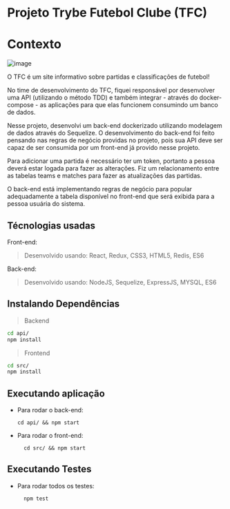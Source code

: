 # Projeto Trybe Futebol Clube (TFC)

# Contexto

![image](https://user-images.githubusercontent.com/83846567/179008045-bc109a42-09e0-44cb-ba92-c2637c420529.png)


O TFC é um site informativo sobre partidas e classificações de futebol!

No time de desenvolvimento do TFC, fiquei responsável por desenvolver uma API (utilizando o método TDD) e também integrar - através do docker-compose - as aplicações para que elas funcionem consumindo um banco de dados.

Nesse projeto, desenvolvi um back-end dockerizado utilizando modelagem de dados através do Sequelize. O desenvolvimento do back-end foi feito pensando nas regras de negócio providas no projeto, pois sua API deve ser capaz de ser consumida por um front-end já provido nesse projeto.

Para adicionar uma partida é necessário ter um token, portanto a pessoa deverá estar logada para fazer as alterações. Fiz um relacionamento entre as tabelas teams e matches para fazer as atualizações das partidas.

O back-end está implementando regras de negócio para popular adequadamente a tabela disponível no front-end que será exibida para a pessoa usuária do sistema.

## Técnologias usadas

Front-end:
> Desenvolvido usando: React, Redux, CSS3, HTML5, Redis, ES6

Back-end:
> Desenvolvido usando: NodeJS, Sequelize, ExpressJS, MYSQL, ES6


## Instalando Dependências

> Backend
```bash
cd api/ 
npm install
``` 
> Frontend
```bash
cd src/
npm install
``` 
## Executando aplicação

* Para rodar o back-end:

  ```
  cd api/ && npm start
  ```
* Para rodar o front-end:

  ```
    cd src/ && npm start
  ```

## Executando Testes

* Para rodar todos os testes:

  ```
    npm test
  ```
